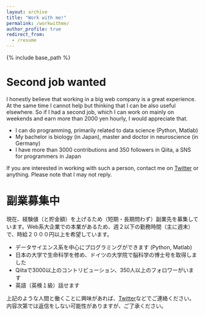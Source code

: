 ```yaml
---
layout: archive
title: "Work with me!"
permalink: /workwithme/
author_profile: true
redirect_from:
  - /resume
---
```


{% include base_path %}

Second job wanted
======
I honestly believe that working in a big web company is a great experience. At the same time I cannot help but thinking that I can be also useful elsewhere. So if I had a second job, which I can work on mainly on weekends and earn more than 2000 yen hourly, I would appreciate that.

- I can do programming, primarily related to data science (Python, Matlab)
- My bachelor is biology (in Japan), master and doctor in neuroscience (in Germany)
- I have more than 3000 contributions and 350 followers in Qiita, a SNS for programmers in Japan

If you are interested in working with such a person, contact me on [Twitter](https://twitter.com/kk1110tt) or anything. Please note that I may not reply.

副業募集中
======
現在、経験値（と貯金額）を上げるため（短期・長期問わず）副業先を募集しています。Web系大企業での本業があるため、週２以下の勤務時間（主に週末）で、時給２０００円以上を希望しています。

- データサイエンス系を中心にプログラミングができます (Python, Matlab)
- 日本の大学で生命科学を修め、ドイツの大学院で脳科学の博士号を取得しました
- Qiitaで3000以上のコントリビューション、350人以上のフォロワーがいます
- 英語（英検１級）話せます

上記のような人間と働くことに興味があれば、[Twitter](https://twitter.com/kk1110tt)などでご連絡ください。内容次第では返信をしない可能性がありますが、ご了承ください。


<!-- Teaching
======
  <ul>{% for post in site.teaching %}
    {% include archive-single-cv.html %}
  {% endfor %}</ul> -->
